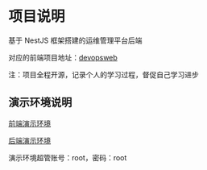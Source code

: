 # 项目说明

基于 NestJS 框架搭建的运维管理平台后端

对应的前端项目地址：[devopsweb](https://github.com/marbleqi/devopsweb)

注：项目全程开源，记录个人的学习过程，督促自己学习进步

## 演示环境说明

[前端演示环境](https://admin.demo.marbleqi.top)

[后端演示环境](https://api.demo.marbleqi.top)

演示环境超管账号：root，密码：root
